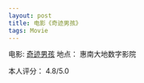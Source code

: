 ```yaml
---
layout: post
title: 电影《奇迹男孩》
tags: Movie
---
```



电影: [奇迹男孩](https://movie.douban.com/subject/26787574/)
地点： 惠南大地数字影院

本人评分： 4.8/5.0

